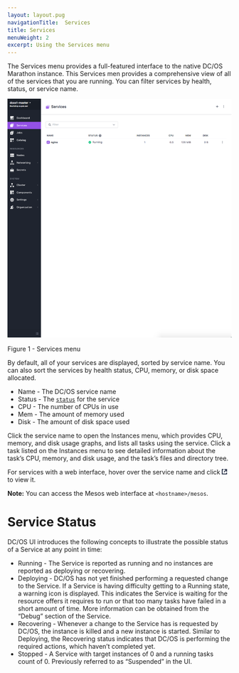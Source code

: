 ```yaml
---
layout: layout.pug
navigationTitle:  Services
title: Services
menuWeight: 2
excerpt: Using the Services menu
---
```


The Services menu provides a full-featured interface to the native DC/OS Marathon instance. This Services men provides a comprehensive view of all of the services that you are running. You can filter services by health, status, or service name.

![Services](/1.11/img/services-ee.png)

Figure 1 - Services menu

By default, all of your services are displayed, sorted by service name. You can also sort the services by health status, CPU, memory, or disk space allocated.

- Name - The DC/OS service name
- Status - The [`status`](#service-status) for the service
- CPU - The number of CPUs in use
- Mem - The amount of memory used
- Disk - The amount of disk space used

Click the service name to open the Instances menu, which provides CPU, memory, and disk usage graphs, and lists all tasks using the service. Click a task listed on the Instances menu to see detailed information about the task’s CPU, memory, and disk usage, and the task’s files and directory tree.

For services with a web interface, hover over the service name and click ![open service](/1.11/img/open-service.png) to view it.

**Note:** You can access the Mesos web interface at `<hostname>/mesos`.

# Service Status

DC/OS UI introduces the following concepts to illustrate the possible status of a Service at any point in time:

- Running - The Service is reported as running and no instances are reported as deploying or recovering.
- Deploying - DC/OS has not yet finished performing a requested change to the Service. If a Service is having difficulty getting to a Running state, a warning icon is displayed. This indicates the Service is waiting for the resource offers it requires to run or that too many tasks have failed in a short amount of time. More information can be obtained from the “Debug” section of the Service.
- Recovering - Whenever a change to the Service has is requested by DC/OS, the instance is killed and a new instance is started. Similar to Deploying, the Recovering status indicates that DC/OS is performing the required actions, which haven’t completed yet.
- Stopped - A Service with target instances of 0 and a running tasks count of 0. Previously referred to as “Suspended” in the UI.
